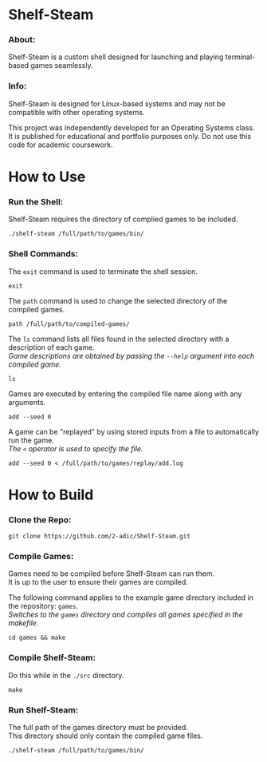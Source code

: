 # Shelf-Steam

### About:

Shelf-Steam is a custom shell designed for launching and playing terminal-based games seamlessly.

### Info:

Shelf-Steam is designed for Linux-based systems and may not be compatible with other operating systems.

This project was independently developed for an Operating Systems class. It is published for educational and portfolio purposes only. Do not use this code for academic coursework.

# How to Use

### Run the Shell:

Shelf-Steam requires the directory of complied games to be included.
```
./shelf-steam /full/path/to/games/bin/
```

### Shell Commands:

The `exit` command is used to terminate the shell session.
```
exit
```

The `path` command is used to change the selected directory of the compiled games.
```
path /full/path/to/compiled-games/
```

The `ls` command lists all files found in the selected directory with a description of each game.<br>
*Game descriptions are obtained by passing the `--help` argument into each compiled game.*
```
ls
```

Games are executed by entering the compiled file name along with any arguments.
```
add --seed 0
```

A game can be "replayed" by using stored inputs from a file to automatically run the game.<br>
*The `<` operator is used to specify the file.*
```
add --seed 0 < /full/path/to/games/replay/add.log
```
  
# How to Build

### Clone the Repo:
```
git clone https://github.com/2-adic/Shelf-Steam.git
```

### Compile Games:

Games need to be compiled before Shelf-Steam can run them.<br>
It is up to the user to ensure their games are compiled.<br>

The following command applies to the example game directory included in the repository: `games`.<br>
*Switches to the `games` directory and compiles all games specified in the makefile.*
```
cd games && make
```

### Compile Shelf-Steam:

Do this while in the `./src` directory.
```
make
```

### Run Shelf-Steam:

The full path of the games directory must be provided.<br>
This directory should only contain the compiled game files.
```
./shelf-steam /full/path/to/games/bin/
```
